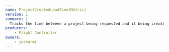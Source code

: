 ```yaml
---
name: ProjectCreatedLeadTime[Metric]
version: 1
summary: |
  Tracks the time between a project being requested and it being created
producers:
    - Flight Controller
owners:
    - josharmi
---
```


<NodeGraph title="Consumer / Producer Diagram" />

<Schema />

<EventExamples />
